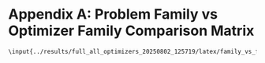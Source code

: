 # Appendix A: Problem Family vs Optimizer Family Comparison Matrix

```{=latex}
\input{../results/full_all_optimizers_20250802_125719/latex/family_vs_family_matrix.tex}
```